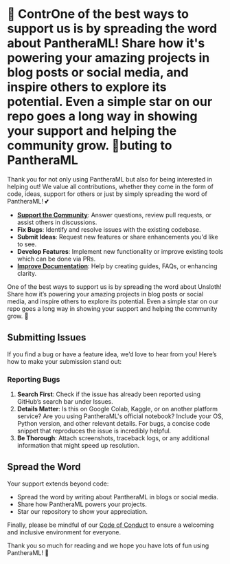 # 🦥 ContrOne of the best ways to support us is by spreading the word about PantheraML! Share how it's powering your amazing projects in blog posts or social media, and inspire others to explore its potential. Even a simple star on our repo goes a long way in showing your support and helping the community grow. 🌟buting to PantheraML

Thank you for not only using PantheraML but also for being interested in helping out! We value all contributions, whether they come in the form of code, ideas, support for others or just by simply spreading the word of PantheraML! 💕

- **[Support the Community](https://github.com/unslothai/unsloth/issues)**: Answer questions, review pull requests, or assist others in discussions.
- **Fix Bugs**: Identify and resolve issues with the existing codebase.
- **Submit Ideas**: Request new features or share enhancements you'd like to see.
- **Develop Features**: Implement new functionality or improve existing tools which can be done via PRs.
- **[Improve Documentation](https://docs.unsloth.ai/)**: Help by creating guides, FAQs, or enhancing clarity.

One of the best ways to support us is by spreading the word about Unsloth! Share how it’s powering your amazing projects in blog posts or social media, and inspire others to explore its potential. Even a simple star on our repo goes a long way in showing your support and helping the community grow. 🌟

## Submitting Issues
If you find a bug or have a feature idea, we’d love to hear from you! Here’s how to make your submission stand out:

### Reporting Bugs
1. **Search First**: Check if the issue has already been reported using GitHub’s search bar under Issues.
2. **Details Matter**: Is this on Google Colab, Kaggle, or on another platform service? Are you using PantheraML's official notebook? Include your OS, Python version, and other relevant details. For bugs, a concise code snippet that reproduces the issue is incredibly helpful.
3. **Be Thorough**: Attach screenshots, traceback logs, or any additional information that might speed up resolution.

## Spread the Word
Your support extends beyond code:
- Spread the word by writing about PantheraML in blogs or social media.
- Share how PantheraML powers your projects.
- Star our repository to show your appreciation.

Finally, please be mindful of our [Code of Conduct](https://github.com/unslothai/unsloth/blob/main/CODE_OF_CONDUCT.md) to ensure a welcoming and inclusive environment for everyone.

Thank you so much for reading and we hope you have lots of fun using PantheraML! 🦥
